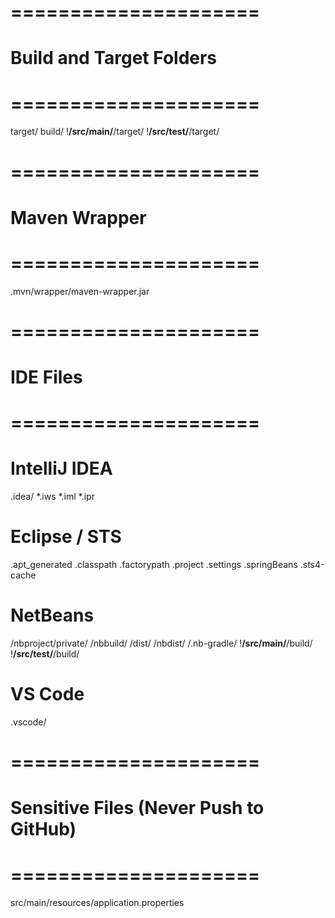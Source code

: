 # =====================
# Build and Target Folders
# =====================
target/
build/
!**/src/main/**/target/
!**/src/test/**/target/

# =====================
# Maven Wrapper
# =====================
.mvn/wrapper/maven-wrapper.jar

# =====================
# IDE Files
# =====================
# IntelliJ IDEA
.idea/
*.iws
*.iml
*.ipr

# Eclipse / STS
.apt_generated
.classpath
.factorypath
.project
.settings
.springBeans
.sts4-cache

# NetBeans
/nbproject/private/
/nbbuild/
/dist/
/nbdist/
/.nb-gradle/
!**/src/main/**/build/
!**/src/test/**/build/

# VS Code
.vscode/

# =====================
# Sensitive Files (Never Push to GitHub)
# =====================
src/main/resources/application.properties
